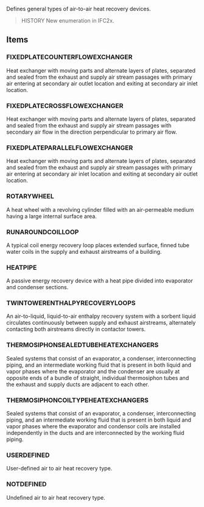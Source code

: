Defines general types of air-to-air heat recovery devices.

<!-- end of short definition -->


> HISTORY New enumeration in IFC2x.

## Items

### FIXEDPLATECOUNTERFLOWEXCHANGER
Heat exchanger with moving parts and alternate layers of plates, separated and sealed from the exhaust and supply air stream passages with primary air entering at secondary air outlet location and exiting at secondary air inlet location.

### FIXEDPLATECROSSFLOWEXCHANGER
Heat exchanger with moving parts and alternate layers of plates, separated and sealed from the exhaust and supply air stream passages with secondary air flow in the direction perpendicular to primary air flow.

### FIXEDPLATEPARALLELFLOWEXCHANGER
Heat exchanger with moving parts and alternate layers of plates, separated and sealed from the exhaust and supply air stream passages with primary air entering at secondary air inlet location and exiting at secondary air outlet location.

### ROTARYWHEEL
A heat wheel with a revolving cylinder filled with an air-permeable medium having a large internal surface area.

### RUNAROUNDCOILLOOP
A typical coil energy recovery loop places extended surface, finned tube water coils in the supply and exhaust airstreams of a building.

### HEATPIPE
A passive energy recovery device with a heat pipe divided into evaporator and condenser sections.

### TWINTOWERENTHALPYRECOVERYLOOPS
An air-to-liquid, liquid-to-air enthalpy recovery system with a sorbent liquid circulates continuously between supply and exhaust airstreams, alternately contacting both airstreams directly in contactor towers.

### THERMOSIPHONSEALEDTUBEHEATEXCHANGERS
Sealed systems that consist of an evaporator, a condenser, interconnecting piping, and an intermediate working fluid that is present in both liquid and vapor phases where the evaporator and the condenser are usually at opposite ends of a bundle of straight, individual thermosiphon tubes and the exhaust and supply ducts are adjacent to each other.

### THERMOSIPHONCOILTYPEHEATEXCHANGERS
Sealed systems that consist of an evaporator, a condenser, interconnecting piping, and an intermediate working fluid that is present in both liquid and vapor phases where the evaporator and condensor coils are installed independently in the ducts and are interconnected by the working fluid piping.

### USERDEFINED
User-defined air to air heat recovery type.

### NOTDEFINED
Undefined air to air heat recovery type.
